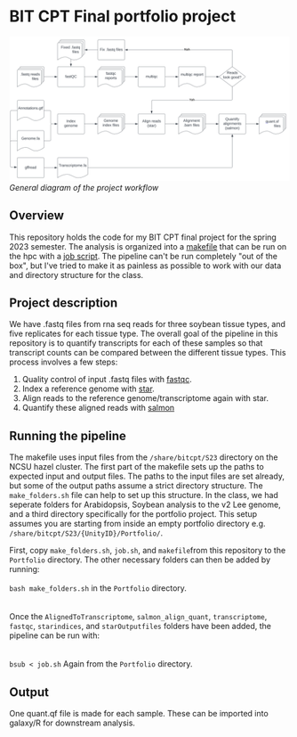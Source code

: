 # BIT CPT Final portfolio project
![workflow image](https://github.com/jhgille2/bit_cpt_2023/blob/main/quantification%20workflow.svg)
*General diagram of the project workflow*  
  
    
## Overview
This repository holds the code for my BIT CPT final project for the spring 2023 semester. The analysis is organized into a [makefile](https://github.com/jhgille2/bit_cpt_2023/blob/main/makefile) that can be run on the hpc with a [job script](https://github.com/jhgille2/bit_cpt_2023/blob/main/job.sh). The pipeline can't be run completely "out of the box", but I've tried to make it as painless as possible to work with our data and directory structure for the class.  

## Project description  
We have .fastq files from rna seq reads for three soybean tissue types, and five replicates for each tissue type. The overall goal of the pipeline in this repository is to quantify transcripts for each of these samples so that transcript counts can be compared between the different tissue types. This process involves a few steps: 
1. Quality control of input .fastq files with [fastqc](https://www.bioinformatics.babraham.ac.uk/projects/fastqc/).  
2. Index a reference genome with [star](https://github.com/alexdobin/STAR).  
3. Align reads to the reference genome/transcriptome again with star.  
4. Quantify these aligned reads with [salmon](https://salmon.readthedocs.io/en/latest/salmon.html)  

## Running the pipeline  
The makefile uses input files from the `/share/bitcpt/S23` directory on the NCSU hazel cluster. The first part of the makefile sets up the paths to expected input and output files. The paths to the input files are set already, but some of the output paths assume a strict directory structure. The `make_folders.sh` file can help to set up this structure. In the class, we had seperate folders for Arabidopsis, Soybean analysis to the v2 Lee genome, and a third directory specifically for the portfolio project. This setup assumes you are starting from inside an empty portfolio directory e.g. `/share/bitcpt/S23/{UnityID}/Portfolio/`.  

First, copy `make_folders.sh`, `job.sh`, and `makefile`from this repository to the `Portfolio` directory. The other necessary folders can then be added by running: 
<br>  
`bash make_folders.sh` in the `Portfolio` directory.   
<br>  
Once the `AlignedToTranscriptome`, `salmon_align_quant`, `transcriptome`, `fastqc`, `starindices`, and `starOutputfiles` folders have been added, the pipeline can be run with:  
<br>  
`bsub < job.sh` Again from the `Portfolio` directory.  

## Output
One quant.qf file is made for each sample. These can be imported into galaxy/R for downstream analysis.  
